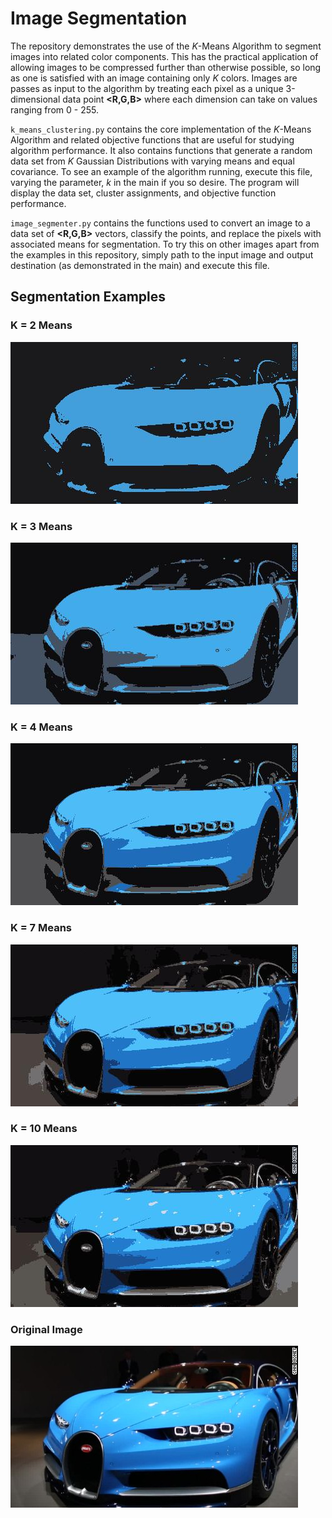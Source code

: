 # Image Segmentation

The repository demonstrates the use of the _K_-Means Algorithm to segment images into related color components. This has the practical application of allowing images to be compressed further than otherwise possible, so long as one is satisfied with an image containing only _K_ colors. Images are passes as input to the algorithm by treating each pixel as a unique 3-dimensional data point **<R,G,B>** where each dimension can take on values ranging from 0 - 255.

`k_means_clustering.py` contains the core implementation of the _K_-Means Algorithm and related objective functions that are useful for studying algorithm performance. It also contains functions that generate a random data set from _K_ Gaussian Distributions with varying means and equal covariance. To see an example of the algorithm running, execute this file, varying the parameter, _k_ in the main if you so desire. The program will display the data set, cluster assignments, and objective function performance.

`image_segmenter.py` contains the functions used to convert an image to a data set of **<R,G,B>** vectors, classify the points, and replace the pixels with associated means for segmentation. To try this on other images apart from the examples in this repository, simply path to the input image and output destination (as demonstrated in the main) and execute this file.

## Segmentation Examples

### K = 2 Means
![alt text](./Images/bugatti_segmented_2.jpg?raw=true)
### K = 3 Means
![alt text](./Images/bugatti_segmented_3.jpg?raw=true)
### K = 4 Means
![alt text](./Images/bugatti_segmented_4.jpg?raw=true)
### K = 7 Means
![alt text](./Images/bugatti_segmented_7.jpg?raw=true)
### K = 10 Means
![alt text](./Images/bugatti_segmented_10.jpg?raw=true)
### Original Image
![alt text](./Images/bugatti.jpg?raw=true)
